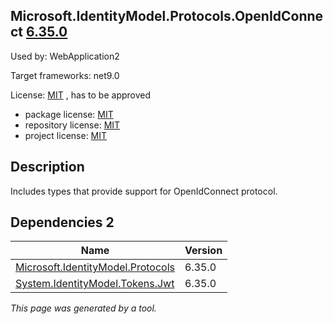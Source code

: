 Microsoft.IdentityModel.Protocols.OpenIdConnect [6.35.0](https://www.nuget.org/packages/Microsoft.IdentityModel.Protocols.OpenIdConnect/6.35.0)
--------------------

Used by: WebApplication2

Target frameworks: net9.0

License: [MIT](../../../../licenses/mit) , has to be approved

- package license: [MIT](https://licenses.nuget.org/MIT) 
- repository license: [MIT](https://github.com/AzureAD/azure-activedirectory-identitymodel-extensions-for-dotnet) 
- project license: [MIT](https://github.com/AzureAD/azure-activedirectory-identitymodel-extensions-for-dotnet) 

Description
-----------
Includes types that provide support for OpenIdConnect protocol.

Dependencies 2
-----------

|Name|Version|
|----------|:----|
|[Microsoft.IdentityModel.Protocols](../../../../packages/nuget.org/microsoft.identitymodel.protocols/6.35.0)|6.35.0|
|[System.IdentityModel.Tokens.Jwt](../../../../packages/nuget.org/system.identitymodel.tokens.jwt/6.35.0)|6.35.0|

*This page was generated by a tool.*